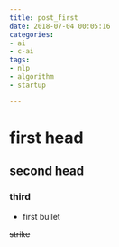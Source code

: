 ```yaml
---
title: post_first
date: 2018-07-04 00:05:16
categories: 
- ai
- c-ai
tags:
- nlp 
- algorithm
- startup

---
```


# first head 

## second head

### third 

- first bullet 

~~strike~~
